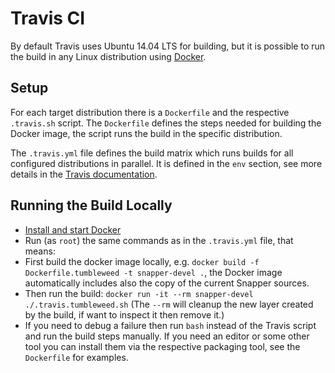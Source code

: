 # Travis CI

By default Travis uses Ubuntu 14.04 LTS for building, but it is possible to run
the build in any Linux distribution using [Docker](https://www.docker.com/).

## Setup

For each target distribution there is a `Dockerfile` and the respective
`.travis.sh` script. The `Dockerfile` defines the steps needed for building
the Docker image, the script runs the build in the specific distribution.

The `.travis.yml` file defines the build matrix which runs builds for all
configured distributions in parallel. It is defined in the `env` section,
see more details in the [Travis documentation](
https://docs.travis-ci.com/user/customizing-the-build#Build-Matrix).

## Running the Build Locally

- [Install and start Docker](https://docs.docker.com/engine/installation/linux/)
- Run (as `root`) the same commands as in the `.travis.yml` file, that means:
- First build the docker image locally, e.g. `docker build -f
  Dockerfile.tumbleweed -t snapper-devel .`, the Docker image automatically
  includes also the copy of the current Snapper sources.
- Then run the build: `docker run -it --rm snapper-devel ./.travis.tumbleweed.sh`
  (The `--rm` will cleanup the new layer created by the build, if want to
  inspect it then remove it.)
- If you need to debug a failure then run `bash` instead of the Travis script
  and run the build steps manually. If you need an editor or some other tool
  you can install them via the respective packaging tool, see the `Dockerfile`
  for examples.

